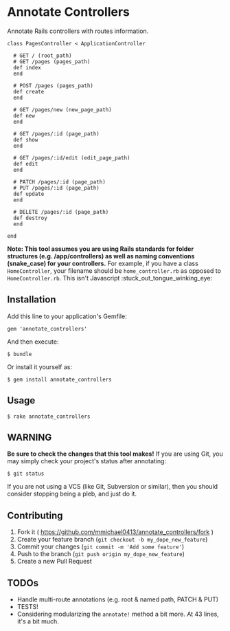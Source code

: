 # Annotate Controllers

Annotate Rails controllers with routes information.

    class PagesController < ApplicationController

      # GET / (root_path)
      # GET /pages (pages_path)
      def index
      end
    
      # POST /pages (pages_path)
      def create
      end
      
      # GET /pages/new (new_page_path)
      def new
      end
    
      # GET /pages/:id (page_path)
      def show
      end
    
      # GET /pages/:id/edit (edit_page_path)
      def edit
      end
    
      # PATCH /pages/:id (page_path)
      # PUT /pages/:id (page_path)
      def update
      end
    
      # DELETE /pages/:id (page_path)
      def destroy
      end

    end

**Note: This tool assumes you are using Rails standards for folder structures (e.g. /app/controllers) as well as naming conventions (snake\_case) for your controllers.** For example, if you have a class `HomeController`, your filename should be `home_controller.rb` as opposed to `HomeController.rb`. This isn't Javascript :stuck\_out\_tongue\_winking\_eye:

## Installation

Add this line to your application's Gemfile:

    gem 'annotate_controllers'

And then execute:

    $ bundle

Or install it yourself as:

    $ gem install annotate_controllers

## Usage

    $ rake annotate_controllers

## WARNING

**Be sure to check the changes that this tool makes!** If you are using Git, you may simply check your project's status after annotating:

    $ git status

If you are not using a VCS (like Git, Subversion or similar), then you should consider stopping being a pleb, and just do it.

## Contributing

1. Fork it ( https://github.com/mmichael0413/annotate_controllers/fork )
2. Create your feature branch (`git checkout -b my_dope_new_feature`)
3. Commit your changes (`git commit -m 'Add some feature'`)
4. Push to the branch (`git push origin my_dope_new_feature`)
5. Create a new Pull Request


## TODOs

- Handle multi-route annotations (e.g. root & named path, PATCH & PUT)
- TESTS!
- Considering modularizing the `annotate!` method a bit more. At 43 lines, it's a bit much.
